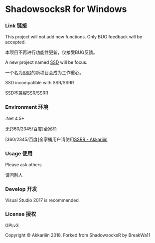 ShadowsocksR for Windows
=======================

### Link 链接

This project will not add new functions. Only BUG feedback will be accepted.

本项目不再进行功能性更新，仅接受BUG反馈。

A new project named [SSD](https://github.com/CGDF-Github/SSD-Windows) will be focus.

一个名为[SSD](https://github.com/CGDF-Github/SSD-Windows)的新项目会成为工作重心。

SSD incompatible with SSR/SSRR

SSD不兼容SSR/SSRR

### Environment 环境

.Net 4.5+

无\[360/2345/百度\]全家桶

\[360/2345/百度\]全家桶用户请使用[SSRR - Akkariiin](https://github.com/shadowsocksrr/shadowsocksr-csharp)

### Usage 使用

Please ask others

请问别人

### Develop 开发

Visual Studio 2017 is recommended

### License 授权

GPLv3

Copyright © Akkariiin 2018. Forked from ShadowsocksR by BreakWa11
